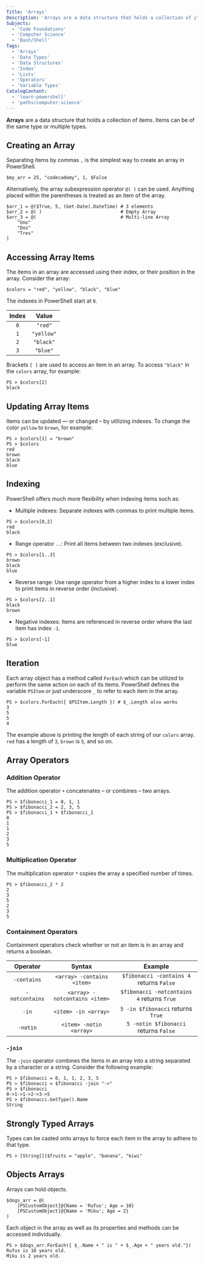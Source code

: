 ```yaml
---
Title: 'Arrays'
Description: 'Arrays are a data structure that holds a collection of items. PowerShell provides many ways to access, update, and manipulate array items.'
Subjects:
  - 'Code Foundations'
  - 'Computer Science'
  - 'Bash/Shell'
Tags:
  - 'Arrays'
  - 'Data Types'
  - 'Data Structures'
  - 'Index'
  - 'Lists'
  - 'Operators'
  - 'Variable Types'
CatalogContent:
  - 'learn-powershell'
  - 'paths/computer-science'
---
```


**Arrays** are a data structure that holds a collection of items. Items can be of the same type or multiple types.

## Creating an Array

Separating items by commas `,` is the simplest way to create an array in PowerShell.

```shell
$my_arr = 25, "codecademy", 1, $False
```

Alternatively, the array subexpression operator `@( )` can be used. Anything placed within the parentheses is treated as an item of the array.

```shell
$arr_1 = @($True, 5, (Get-Date).DateTime) # 3 elements
$arr_2 = @( )                             # Empty Array
$arr_3 = @(                               # Multi-line Array
    "Uno"
    "Dos"
    "Tres"
) 
```

## Accessing Array Items

The items in an array are accessed using their index, or their position in the array. Consider the array:

```shell
$colors = "red", "yellow", "black", "blue"
```

The indexes in PowerShell start at `0`.

|   Index   |       Value      |
| :-------: | :--------------: |
|    `0`    |    `"red"`       |
|    `1`    |    `"yellow"`    |
|    `2`    |    `"black"`     |
|    `3`    |    `"blue"`      |

Brackets `[ ]` are used to access an item in an array. To access `"black"` in the `colors` array, for example:

```shell
PS > $colors[2]
black
```

## Updating Array Items

Items can be updated — or changed – by utilizing indexes. To change the color `yellow` to `brown`, for example:

```shell
PS > $colors[1] = "brown"
PS > $colors
red
brown
black
blue
```

## Indexing

PowerShell offers much more flexibility when indexing items such as:

- Multiple indexes: Separate indexes with commas to print multiple items.

```shell
PS > $colors[0,2]
red
black
```

- Range operator `..`: Print all items between two indexes (exclusive).

```shell
PS > $colors[1..3]
brown
black
blue
```

- Reverse range: Use range operator from a higher index to a lower index to print items in reverse order (inclusive).

```shell
PS > $colors[2..1]
black
brown
```

- Negative indexes: Items are referenced in reverse order where the last item has index `-1`.

```shell
PS > $colors[-1]
blue
```

## Iteration

Each array object has a method called `ForEach` which can be utilized to perform the same action on each of its items. PowerShell defines the variable `PSItem` or just underscore `_` to refer to each item in the array.

```shell
PS > $colors.ForEach({ $PSItem.Length }) # $_.Length also works
3
5
5
4
```

The example above is printing the length of each string of our `colors` array. `red` has a length of `3`, `brown` is `5`, and so on.

## Array Operators

### Addition Operator

The addition operator `+` concatenates – or combines – two arrays.

```shell
PS > $fibonacci_1 = 0, 1, 1
PS > $fibonacci_2 = 2, 3, 5
PS > $fibonacci_1 + $fibonacci_2
0
1
1
2
3
5
```

### Multiplication Operator

The multiplication operator `*` copies the array a specified number of times.

```shell
PS > $fibonacci_2 * 2
2
3
5
2
3
5
```

### Containment Operators

Containment operators check whether or not an item is in an array and returns a boolean.

|      Operator      |                Syntax               |                     Example                    |
| :----------------: | :---------------------------------: | :--------------------------------------------: |
|   `-contains`      |    `<array> -contains <item>`       |   `$fibonacci -contains 4` returns `False`     |
|   `-notcontains`   |    `<array> -notcontains <item>`    |   `$fibonacci -notcontains 4` returns `True`   |
|   `-in`            |    `<item> -in <array>`             |   `5 -in $fibonacci` returns `True`            |
|   `-notin`         |    `<item> -notin <array>`          |   `5 -notin $fibonacci` returns `False`        |

### `-join`

The `-join` operator combines the items in an array into a string separated by a character or a string. Consider the following example:

```shell
PS > $fibonacci = 0, 1, 1, 2, 3, 5
PS > $fibonacci = $fibonacci -join "->"
PS > $fibonacci
0->1->1->2->3->5
PS > $fibonacci.GetType().Name
String
```

## Strongly Typed Arrays

Types can be casted onto arrays to force each item in the array to adhere to that type.

```shell
PS > [String[]]$fruits = "apple", "banana", "kiwi"
```

## Objects Arrays

Arrays can hold objects.

```shell
$dogs_arr = @(
    [PSCustomObject]@{Name = 'Rufus'; Age = 10}
    [PSCustomObject]@{Name = 'Miku'; Age = 2}
)
```

Each object in the array as well as its properties and methods can be accessed individually.

```shell
PS > $dogs_arr.ForEach({ $_.Name + " is " + $_.Age + " years old."})
Rufus is 10 years old.
Miku is 2 years old.
```
